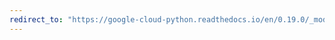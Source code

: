 ```yaml
---
redirect_to: "https://google-cloud-python.readthedocs.io/en/0.19.0/_modules/google/cloud/logging/handlers/handlers.html"
---
```

